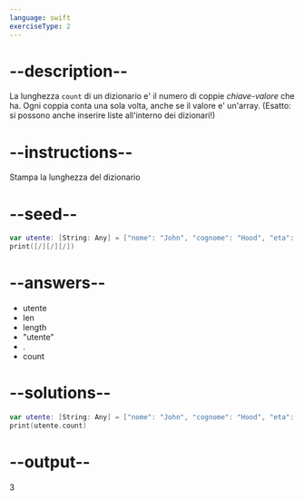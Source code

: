 ```yaml
---
language: swift
exerciseType: 2
---
```


# --description--

La lunghezza `count` di un dizionario e' il numero di coppie _chiave-valore_ che ha.
Ogni coppia conta una sola volta, anche se il valore e' un'array. (Esatto: si possono anche inserire liste all'interno dei dizionari!)

# --instructions--

Stampa la lunghezza del dizionario

# --seed--

```swift
var utente: [String: Any] = ["nome": "John", "cognome": "Hood", "eta": 30]
print([/][/][/])
```

# --answers--

- utente
- len
- length
- "utente"
- .
- count

# --solutions--

```swift
var utente: [String: Any] = ["nome": "John", "cognome": "Hood", "eta": 30]
print(utente.count)
```

# --output--

3
